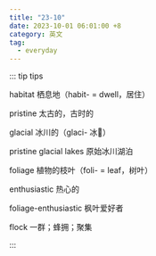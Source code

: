 ```yaml
---
title: "23-10"
date: 2023-10-01 06:01:00 +8
category: 英文
tag:
  - everyday
---
```


::: tip tips

habitat 栖息地（habit- = dwell，居住）

pristine 太古的，古时的

glacial 冰川的（glaci- 冰🧊）

pristine glacial lakes 原始冰川湖泊

foliage 植物的枝叶（foli- = leaf，树叶）

enthusiastic 热心的

foliage-enthusiastic 枫叶爱好者

flock 一群；蜂拥；聚集

:::
